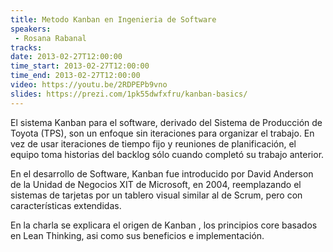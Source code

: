 ```yaml
---
title: Metodo Kanban en Ingenieria de Software
speakers:
 - Rosana Rabanal
tracks:
date: 2013-02-27T12:00:00
time_start: 2013-02-27T12:00:00
time_end: 2013-02-27T12:00:00
video: https://youtu.be/2RDPEPb9vno
slides: https://prezi.com/1pk55dwfxfru/kanban-basics/
---
```


El sistema Kanban para el software, derivado del Sistema de Producción de Toyota (TPS), son un enfoque sin iteraciones para organizar el trabajo. En vez de usar iteraciones de tiempo fijo y reuniones de planificación, el equipo toma historias del backlog sólo cuando completó su trabajo anterior.

En el desarrollo de Software, Kanban fue introducido por David Anderson de la Unidad de Negocios XIT de Microsoft, en 2004, reemplazando el sistemas de tarjetas por un tablero visual similar al de Scrum, pero con características extendidas.

En la charla se explicara el origen de Kanban , los principios core basados en Lean Thinking, asi como sus beneficios e implementación.